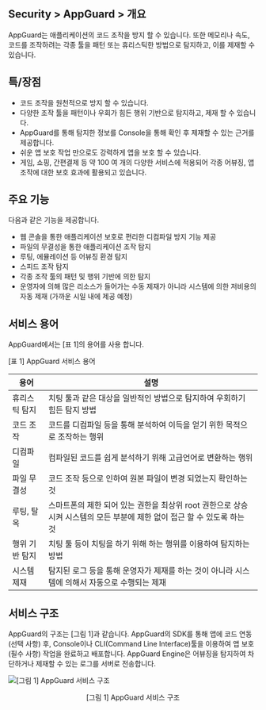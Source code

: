 ## Security > AppGuard > 개요

AppGuard는 애플리케이션의 코드 조작을 방지 할 수 있습니다. 또한 메모리나 속도, 코드를 조작하려는 각종 툴을 패턴 또는 휴리스틱한 방법으로 탐지하고, 이를 제재할 수 있습니다.

## 특/장점

* 코드 조작을 원천적으로 방지 할 수 있습니다.
* 다양한 조작 툴을 패턴이나 우회가 힘든 행위 기반으로 탐지하고, 제재 할 수 있습니다.
* AppGuard를 통해 탐지한 정보를 Console을 통해 확인 후 제재할 수 있는 근거를 제공합니다.
* 쉬운 앱 보호 작업 만으로도 강력하게 앱을 보호 할 수 있습니다.
* 게임, 쇼핑, 간편결제 등 약 100 여 개의 다양한 서비스에 적용되어 각종 어뷰징, 앱 조작에 대한 보호 효과에 활용되고 있습니다.

## 주요 기능

다음과 같은 기능을 제공합니다.

* 웹 콘솔을 통한 애플리케이션 보호로 편리한 디컴파일 방지 기능 제공
* 파일의 무결성을 통한 애플리케이션 조작 탐지
* 루팅, 에뮬레이션 등 어뷰징 환경 탐지
* 스피드 조작 탐지
* 각종 조작 툴의 패턴 및 행위 기반에 의한 탐지
* 운영자에 의해 많은 리소스가 들어가는 수동 제재가 아니라 시스템에 의한 저비용의 자동 제재 (가까운 시일 내에 제공 예정)

## 서비스 용어

AppGuard에서는 [표 1]의 용어를 사용 합니다.

[표 1] AppGuard 서비스 용어

| 용어       | 설명                                                                      |
| -------- | ----------------------------------------------------------------------- |
| 휴리스틱 탐지  | 치팅 툴과 같은 대상을 일반적인 방법으로 탐지하여 우회하기 힘든 탐지 방법                               |
| 코드 조작    | 코드를 디컴파일 등을 통해 분석하여 이득을 얻기 위한 목적으로 조작하는 행위                              |
| 디컴파일     | 컴파일된 코드를 쉽게 분석하기 위해 고급언어로 변환하는 행위                                       |
| 파일 무결성   | 코드 조작 등으로 인하여 원본 파일이 변경 되었는지 확인하는 것                                     |
| 루팅, 탈옥   | 스마트폰의 제한 되어 있는 권한을 최상위 root 권한으로 상승시켜 시스템의 모든 부분에 제한 없이 접근 할 수 있도록 하는 것 |
| 행위 기반 탐지 | 치팅 툴 등이 치팅을 하기 위해 하는 행위를 이용하여 탐지하는 방법                                   |
| 시스템 제재   | 탐지된 로그 등을 통해 운영자가 제재를 하는 것이 아니라 시스템에 의해서 자동으로 수행되는 제재                   |

## 서비스 구조

AppGuard의 구조는 [그림 1]과 같습니다.
AppGuard의 SDK를 통해 앱에 코드 연동(선택 사항) 후, Console이나 CLI(Command Line Interface)툴을 이용하여 앱 보호(필수 사항) 작업을 완료하고 배포합니다. AppGuard Engine은 어뷰징을 탐지하여 차단하거나 제재할 수 있는 로그를 서버로 전송합니다.

![[그림 1] AppGuard 서비스 구조](http://static.toastoven.net/prod_appguard/AppGuard_2_overview01.png)
<center>[그림 1] AppGuard 서비스 구조</center>
